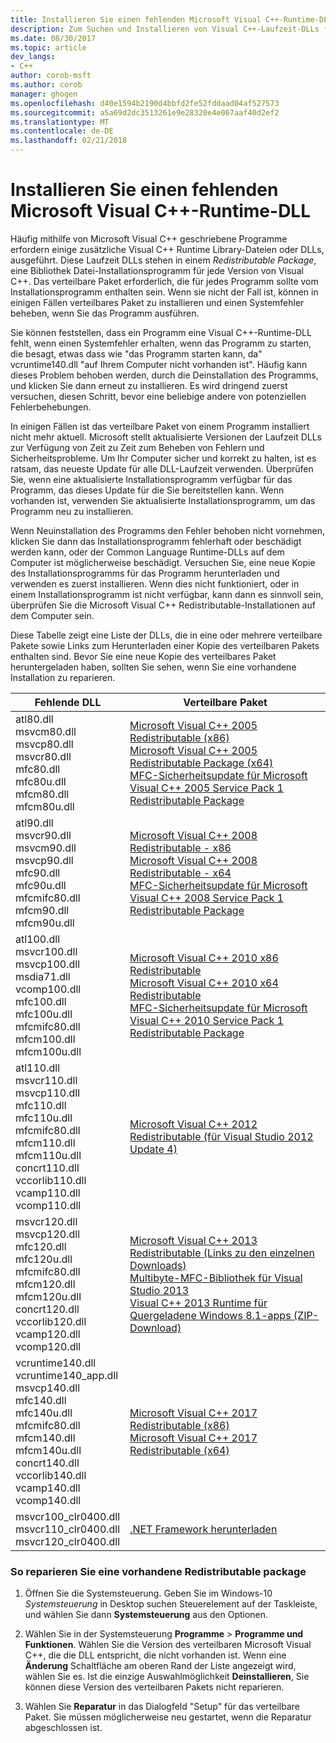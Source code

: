 ```yaml
---
title: Installieren Sie einen fehlenden Microsoft Visual C++-Runtime-DLL | Microsoft Docs
description: Zum Suchen und Installieren von Visual C++-Laufzeit-DLLs fehlen.
ms.date: 08/30/2017
ms.topic: article
dev_langs:
- C++
author: corob-msft
ms.author: corob
manager: ghogen
ms.openlocfilehash: d40e1594b2190d4bbfd2fe52fddaad04af527573
ms.sourcegitcommit: a5a69d2dc3513261e9e28320e4e067aaf40d2ef2
ms.translationtype: MT
ms.contentlocale: de-DE
ms.lasthandoff: 02/21/2018
---
```

# <a name="install-a-missing-microsoft-visual-c-runtime-dll"></a>Installieren Sie einen fehlenden Microsoft Visual C++-Runtime-DLL

Häufig mithilfe von Microsoft Visual C++ geschriebene Programme erfordern einige zusätzliche Visual C++ Runtime Library-Dateien oder DLLs, ausgeführt. Diese Laufzeit DLLs stehen in einem *Redistributable Package*, eine Bibliothek Datei-Installationsprogramm für jede Version von Visual C++. Das verteilbare Paket erforderlich, die für jedes Programm sollte vom Installationsprogramm enthalten sein. Wenn sie nicht der Fall ist, können in einigen Fällen verteilbares Paket zu installieren und einen Systemfehler beheben, wenn Sie das Programm ausführen. 

Sie können feststellen, dass ein Programm eine Visual C++-Runtime-DLL fehlt, wenn einen Systemfehler erhalten, wenn das Programm zu starten, die besagt, etwas dass wie "das Programm starten kann, da" vcruntime140.dll "auf Ihrem Computer nicht vorhanden ist". Häufig kann dieses Problem behoben werden, durch die Deinstallation des Programms, und klicken Sie dann erneut zu installieren. Es wird dringend zuerst versuchen, diesen Schritt, bevor eine beliebige andere von potenziellen Fehlerbehebungen.

In einigen Fällen ist das verteilbare Paket von einem Programm installiert nicht mehr aktuell. Microsoft stellt aktualisierte Versionen der Laufzeit DLLs zur Verfügung von Zeit zu Zeit zum Beheben von Fehlern und Sicherheitsprobleme. Um Ihr Computer sicher und korrekt zu halten, ist es ratsam, das neueste Update für alle DLL-Laufzeit verwenden. Überprüfen Sie, wenn eine aktualisierte Installationsprogramm verfügbar für das Programm, das dieses Update für die Sie bereitstellen kann. Wenn vorhanden ist, verwenden Sie aktualisierte Installationsprogramm, um das Programm neu zu installieren.

Wenn Neuinstallation des Programms den Fehler behoben nicht vornehmen, klicken Sie dann das Installationsprogramm fehlerhaft oder beschädigt werden kann, oder der Common Language Runtime-DLLs auf dem Computer ist möglicherweise beschädigt. Versuchen Sie, eine neue Kopie des Installationsprogramms für das Programm herunterladen und verwenden es zuerst installieren. Wenn dies nicht funktioniert, oder in einem Installationsprogramm ist nicht verfügbar, kann dann es sinnvoll sein, überprüfen Sie die Microsoft Visual C++ Redistributable-Installationen auf dem Computer sein. 

Diese Tabelle zeigt eine Liste der DLLs, die in eine oder mehrere verteilbare Pakete sowie Links zum Herunterladen einer Kopie des verteilbaren Pakets enthalten sind. Bevor Sie eine neue Kopie des verteilbares Paket heruntergeladen haben, sollten Sie sehen, wenn Sie eine vorhandene Installation zu reparieren.

|Fehlende DLL  |Verteilbare Paket  |
|---------|---------|
|atl80.dll<br />msvcm80.dll<br />msvcp80.dll<br />msvcr80.dll<br />mfc80.dll<br />mfc80u.dll<br />mfcm80.dll<br />mfcm80u.dll|[Microsoft Visual C++ 2005 Redistributable (x86)](https://www.microsoft.com/en-us/download/details.aspx?id=5638)<br />[Microsoft Visual C++ 2005 Redistributable Package (x64)](https://www.microsoft.com/en-us/download/details.aspx?id=18471)<br />[MFC-Sicherheitsupdate für Microsoft Visual C++ 2005 Service Pack 1 Redistributable Package](https://www.microsoft.com/en-us/download/details.aspx?id=26347)|
|atl90.dll<br />msvcr90.dll<br />msvcm90.dll<br />msvcp90.dll<br />mfc90.dll<br />mfc90u.dll<br />mfcmifc80.dll<br />mfcm90.dll<br />mfcm90u.dll|[Microsoft Visual C++ 2008 Redistributable - x86](https://www.microsoft.com/en-us/download/details.aspx?id=5582)<br />[Microsoft Visual C++ 2008 Redistributable - x64](https://www.microsoft.com/en-us/download/details.aspx?id=2092)<br />[MFC-Sicherheitsupdate für Microsoft Visual C++ 2008 Service Pack 1 Redistributable Package](https://www.microsoft.com/en-us/download/details.aspx?id=26368)|
|atl100.dll<br />msvcr100.dll<br />msvcp100.dll<br />msdia71.dll<br />vcomp100.dll<br />mfc100.dll<br />mfc100u.dll<br />mfcmifc80.dll<br />mfcm100.dll<br />mfcm100u.dll|[Microsoft Visual C++ 2010 x86 Redistributable](https://www.microsoft.com/en-us/download/details.aspx?id=8328)<br />[Microsoft Visual C++ 2010 x64 Redistributable](https://www.microsoft.com/en-us/download/details.aspx?id=13523)<br />[MFC-Sicherheitsupdate für Microsoft Visual C++ 2010 Service Pack 1 Redistributable Package](https://www.microsoft.com/en-us/download/details.aspx?id=26999)|
|atl110.dll<br />msvcr110.dll<br />msvcp110.dll<br />mfc110.dll<br />mfc110u.dll<br />mfcmifc80.dll<br />mfcm110.dll<br />mfcm110u.dll<br />concrt110.dll<br />vccorlib110.dll<br />vcamp110.dll<br />vcomp110.dll|[Microsoft Visual C++ 2012 Redistributable (für Visual Studio 2012 Update 4)](https://www.microsoft.com/en-us/download/details.aspx?id=30679)|
|msvcr120.dll<br />msvcp120.dll<br />mfc120.dll<br />mfc120u.dll<br />mfcmifc80.dll<br />mfcm120.dll<br />mfcm120u.dll<br />concrt120.dll<br />vccorlib120.dll<br />vcamp120.dll<br />vcomp120.dll|[Microsoft Visual C++ 2013 Redistributable (Links zu den einzelnen Downloads)](https://support.microsoft.com/en-us/help/3179560/update-for-visual-c-2013-and-visual-c-redistributable-package)<br />[Multibyte-MFC-Bibliothek für Visual Studio 2013](https://www.microsoft.com/en-us/download/details.aspx?id=40770)<br />[Visual C++ 2013 Runtime für Quergeladene Windows 8.1-apps (ZIP-Download)](http://download.microsoft.com/download/5/F/0/5F0F8404-9329-44A9-8176-ED6F7F746F25/VCLibs_Redist_Packages.zip)|
|vcruntime140.dll<br />vcruntime140_app.dll<br />msvcp140.dll<br />mfc140.dll<br />mfc140u.dll<br />mfcmifc80.dll<br />mfcm140.dll<br />mfcm140u.dll<br />concrt140.dll<br />vccorlib140.dll<br />vcamp140.dll<br />vcomp140.dll|[Microsoft Visual C++ 2017 Redistributable (x86)](https://go.microsoft.com/fwlink/?LinkId=746571)<br />[Microsoft Visual C++ 2017 Redistributable (x64)](https://go.microsoft.com/fwlink/?LinkId=746572)|
|msvcr100_clr0400.dll<br />msvcr110_clr0400.dll<br />msvcr120_clr0400.dll|[.NET Framework herunterladen](https://www.microsoft.com/net/download/framework)|

### <a name="to-repair-an-existing-redistributable-package"></a>So reparieren Sie eine vorhandene Redistributable package

1. Öffnen Sie die Systemsteuerung. Geben Sie im Windows-10 *Systemsteuerung* in Desktop suchen Steuerelement auf der Taskleiste, und wählen Sie dann **Systemsteuerung** aus den Optionen.

2. Wählen Sie in der Systemsteuerung **Programme** > **Programme und Funktionen**. Wählen Sie die Version des verteilbaren Microsoft Visual C++, die die DLL entspricht, die nicht vorhanden ist. Wenn eine **Änderung** Schaltfläche am oberen Rand der Liste angezeigt wird, wählen Sie es. Ist die einzige Auswahlmöglichkeit **Deinstallieren**, Sie können diese Version des verteilbaren Pakets nicht reparieren.

3. Wählen Sie **Reparatur** in das Dialogfeld "Setup" für das verteilbare Paket. Sie müssen möglicherweise neu gestartet, wenn die Reparatur abgeschlossen ist. 